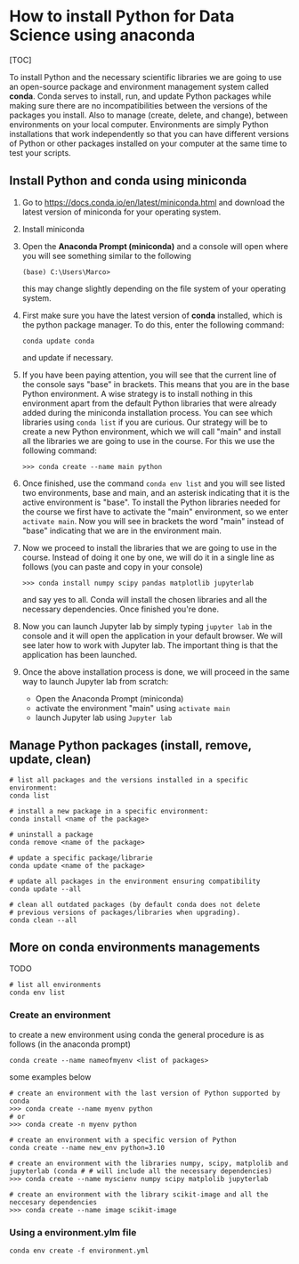 # How to install Python for Data Science using anaconda

[TOC]

To install Python and the necessary scientific libraries we are going to use an open-source package and environment management system called **conda**. Conda serves to install, run, and update Python packages while making sure there are no incompatibilities between the versions of the packages you install. Also to manage (create, delete, and change), between environments on your local computer. Environments are simply Python installations that work independently so that you can have different versions of Python or other packages installed on your computer at the same time to test your scripts.

## Install Python and conda using miniconda

1. Go to https://docs.conda.io/en/latest/miniconda.html and download the latest version of miniconda for your operating system.

2. Install miniconda

3. Open the **Anaconda Prompt (miniconda)** and a console will open where you will see something similar to the following

   ```
   (base) C:\Users\Marco>
   ```

   this may change slightly depending on the file system of your operating system.

4. First make sure you have the latest version of **conda** installed, which is the python package manager. To do this, enter the following command:

   ```
   conda update conda
   ```
   and update if necessary. 

5. If you have been paying attention, you will see that the current line of the console says "base" in brackets. This means that you are in the base Python environment. A wise strategy is to install nothing in this environment apart from the default Python libraries that were already added during the miniconda installation process. You can see which libraries using  ``conda list`` if you are curious. Our strategy will be to create a new Python environment, which we will call "main" and install all the libraries we are going to use in the course. For this we use the following command:

   ```
   >>> conda create --name main python
   ```

6. Once finished, use the command ``conda env list`` and you will see listed two environments, base and main, and an asterisk indicating that it is the active environment is "base". To install the Python libraries needed for the course we first have to activate the "main" environment, so we enter ``activate main``. Now you will see in brackets the word "main" instead of "base" indicating that we are in the environment main.

7. Now we proceed to install the libraries that we are going to use in the course. Instead of doing it one by one, we will do it in a single line as follows (you can paste and copy in your console)

   ```
   >>> conda install numpy scipy pandas matplotlib jupyterlab
   ```

   and say yes to all. Conda will install the chosen libraries and all the necessary dependencies. Once finished you're done.

8. Now you can launch Jupyter lab by simply typing ``jupyter lab`` in the console and it will open the application in your default browser. We will see later how to work with Jupyter lab. The important thing is that the application has been launched.

9. Once the above installation process is done, we will proceed in the same way to launch Jupyter lab from scratch:
	- Open the Anaconda Prompt (miniconda)
	- activate the environment "main" using ``activate main``
	- launch Jupyter lab using ``Jupyter lab``

## Manage Python packages (install, remove, update, clean)

```
# list all packages and the versions installed in a specific environment:
conda list

# install a new package in a specific environment:
conda install <name of the package>

# uninstall a package
conda remove <name of the package>

# update a specific package/librarie
conda update <name of the package>

# update all packages in the environment ensuring compatibility
conda update --all

# clean all outdated packages (by default conda does not delete
# previous versions of packages/libraries when upgrading).
conda clean --all

```




## More on conda environments managements

TODO

```
# list all environments
conda env list
```



### Create an environment

to create a new environment using conda the general procedure is as follows (in the anaconda prompt)

``conda create --name nameofmyenv <list of packages>``

some examples below

```
# create an environment with the last version of Python supported by conda
>>> conda create --name myenv python
# or 
>>> conda create -n myenv python

# create an environment with a specific version of Python
conda create --name new_env python=3.10

# create an environment with the libraries numpy, scipy, matplolib and jupyterlab (conda # # will include all the necessary dependencies)
>>> conda create --name myscienv numpy scipy matplolib jupyterlab

# create an environment with the library scikit-image and all the neccesary dependencies
>>> conda create --name image scikit-image
```

### Using a environment.ylm file

``conda env create -f environment.yml``



